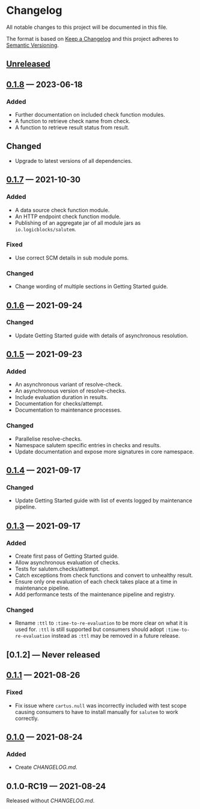 # Changelog

All notable changes to this project will be documented in this file.

The format is based on [Keep a Changelog](http://keepachangelog.com)
and this project adheres
to [Semantic Versioning](http://semver.org/spec/v2.0.0.html).

## [Unreleased]

## [0.1.8] — 2023-06-18

### Added

- Further documentation on included check function modules.
- A function to retrieve check name from check.
- A function to retrieve result status from result.

## Changed

- Upgrade to latest versions of all dependencies.

## [0.1.7] — 2021-10-30

### Added

- A data source check function module.
- An HTTP endpoint check function module.
- Publishing of an aggregate jar of all module jars as `io.logicblocks/salutem`.

### Fixed

- Use correct SCM details in sub module poms.

### Changed

- Change wording of multiple sections in Getting Started guide.

## [0.1.6] — 2021-09-24

### Changed

- Update Getting Started guide with details of asynchronous resolution.

## [0.1.5] — 2021-09-23

### Added

- An asynchronous variant of resolve-check.
- An asynchronous version of resolve-checks.
- Include evaluation duration in results.
- Documentation for checks/attempt.
- Documentation to maintenance processes.

### Changed

- Parallelise resolve-checks.
- Namespace salutem specific entries in checks and results.
- Update documentation and expose more signatures in core namespace.

## [0.1.4] — 2021-09-17

### Changed

- Update Getting Started guide with list of events logged by maintenance
  pipeline.

## [0.1.3] — 2021-09-17

### Added

- Create first pass of Getting Started guide.
- Allow asynchronous evaluation of checks.
- Tests for salutem.checks/attempt.
- Catch exceptions from check functions and convert to unhealthy result.
- Ensure only one evaluation of each check takes place at a time in maintenance
  pipeline.
- Add performance tests of the maintenance pipeline and registry.

### Changed

- Rename `:ttl` to `:time-to-re-evaluation` to be more clear on what it is used
  for. `:ttl` is still supported but consumers should adopt
  `:time-to-re-evaluation` instead as `:ttl` may be removed in a future release.

## [0.1.2] — Never released

## [0.1.1] — 2021-08-26

### Fixed

- Fix issue where `cartus.null` was incorrectly included with test scope
  causing consumers to have to install manually for `salutem` to work correctly.

## [0.1.0] — 2021-08-24

### Added

- Create _CHANGELOG.md_.

## 0.1.0-RC19 — 2021-08-24

Released without _CHANGELOG.md_.


[0.1.0]: https://github.com/logicblocks/salutem/compare/0.1.0-RC19...0.1.0

[0.1.1]: https://github.com/logicblocks/salutem/compare/0.1.0...0.1.1

[0.1.3]: https://github.com/logicblocks/salutem/compare/0.1.1...0.1.3

[0.1.4]: https://github.com/logicblocks/salutem/compare/0.1.3...0.1.4

[0.1.5]: https://github.com/logicblocks/salutem/compare/0.1.4...0.1.5

[0.1.6]: https://github.com/logicblocks/salutem/compare/0.1.5...0.1.6

[0.1.7]: https://github.com/logicblocks/salutem/compare/0.1.6...0.1.7

[0.1.8]: https://github.com/logicblocks/salutem/compare/0.1.7...0.1.8
[Unreleased]: https://github.com/logicblocks/salutem/compare/0.1.8...HEAD
